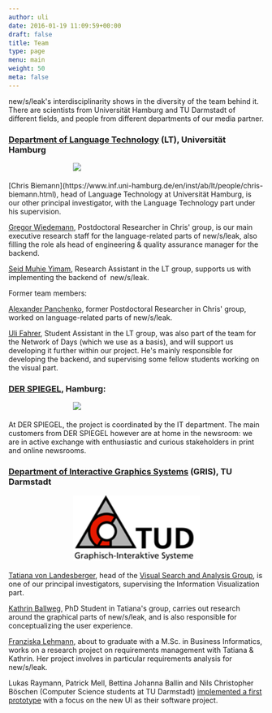 ```yaml
---
author: uli
date: 2016-01-19 11:09:59+00:00
draft: false
title: Team
type: page
menu: main
weight: 50
meta: false
---
```


new/s/leak's interdisciplinarity shows in the diversity of the team behind it. There are scientists from Universität Hamburg and TU Darmstadt of different fields, and people from different departments of our media partner.

<style>
.marginauto {
    margin: 10px auto 20px;
    display: block;
}
</style>


### [Department of Language Technology](https://www.inf.uni-hamburg.de/en/inst/ab/lt.html) (LT), Universität Hamburg


<img class="special-img-class marginauto" src="https://www.inf.uni-hamburg.de/4653760/lt-logo-square-500x500-97574b16504b70e52d9033b91e1be7b4335f88ee.png" style="width:250px !important;" align="center"/>
[Chris Biemann](https://www.inf.uni-hamburg.de/en/inst/ab/lt/people/chris-biemann.html), head of Language Technology at Universität Hamburg, is our other principal investigator, with the Language Technology part under his supervision.

[Gregor Wiedemann](https://www.inf.uni-hamburg.de/en/inst/ab/lt/people/alexander-panchenko.html), Postdoctoral Researcher in Chris' group, is our main executive research staff for the language-related parts of new/s/leak, also filling the role als head of engineering & quality assurance manager for the backend.

[Seid Muhie Yimam](https://www.inf.uni-hamburg.de/en/inst/ab/lt/people/seid-muhie-yimam.html), Research Assistant in the LT group, supports us with implementing the backend of  new/s/leak.

Former team members:

[Alexander Panchenko](http://panchenko.me/), former Postdoctoral Researcher in Chris' group, worked on language-related parts of new/s/leak.

[Uli Fahrer](http://uli-fahrer.de), Student Assistant in the LT group, was also part of the team for the Network of Days (which we use as a basis), and will support us developing it further within our project. He's mainly responsible for developing the backend, and supervising some fellow students working on the visual part.


### [DER SPIEGEL](http://www.spiegel.de), Hamburg:


<img class="special-img-class marginauto" src="http://assets.materialup.com/uploads/567bed13-8102-4061-9113-dc0164a3810d/preview.jpg" style="width:250px !important;"/>

At DER SPIEGEL, the project is coordinated by the IT department. The main customers from DER SPIEGEL however are at home in the newsroom: we are in active exchange with enthusiastic and curious stakeholders in print and online newsrooms.


### [Department of Interactive Graphics Systems](http://www.gris.informatik.tu-darmstadt.de) (GRIS), TU Darmstadt

<img class="special-img-class marginauto" src="/media/corporate_design/cd_grafiken/Gris_Logo_16_9b.png" style="width:250px !important;"/>

[Tatiana von Landesberger](http://www.gris.informatik.tu-darmstadt.de/~ttekusov/), head of the [Visual Search and Analysis Group](http://www.gris.tu-darmstadt.de/research/vissearch/index.en.htm), is one of our principal investigators, supervising the Information Visualization part.

[Kathrin Ballweg](http://www.gris.tu-darmstadt.de/home/members/ballweg/index.de.htm), PhD Student in Tatiana's group, carries out research around the graphical parts of new/s/leak, and is also responsible for conceptualizing the user experience.

[Franziska Lehmann](https://www.xing.com/profile/Franziska_Lehmann26), about to graduate with a M.Sc. in Business Informatics, works on a research project on requirements management with Tatiana & Kathrin. Her project involves in particular requirements analysis for new/s/leak.

Lukas Raymann, Patrick Mell, Bettina Johanna Ballin and Nils Christopher Böschen (Computer Science students at TU Darmstadt) [implemented a first prototype](http://newsleak.io/2016/01/25/science-data-journalsim-newsleak/) with a focus on the new UI as their software project.